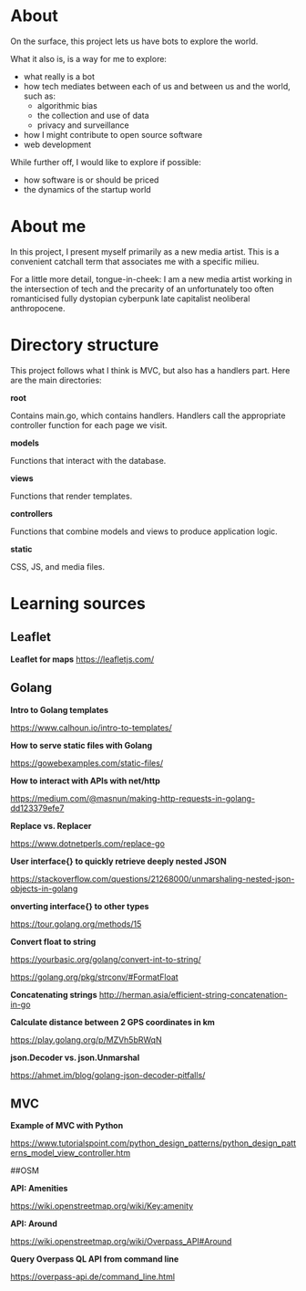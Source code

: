 # About

On the surface, this project lets us have bots to explore the world.

What it also is, is a way for me to explore:

- what really is a bot
- how tech mediates between each of us and between us and the world, such as:
  - algorithmic bias
  - the collection and use of data
  - privacy and surveillance
- how I might contribute to open source software
- web development

While further off, I would like to explore if possible:

- how software is or should be priced
- the dynamics of the startup world

# About me

In this project, I present myself primarily as a new media artist. This is a convenient catchall term that associates me with a specific milieu.

For a little more detail, tongue-in-cheek: I am a new media artist working in the intersection of tech and the precarity of an unfortunately too often romanticised fully dystopian cyberpunk late capitalist neoliberal anthropocene.

# Directory structure

This project follows what I think is MVC, but also has a handlers part. Here are the main directories:

**root**

Contains main.go, which contains handlers. Handlers call the appropriate controller function for each page we visit.

**models**

Functions that interact with the database.

**views**

Functions that render templates.

**controllers**

Functions that combine models and views to produce application logic.

**static**

CSS, JS, and media files.

# Learning sources

## Leaflet
**Leaflet for maps**
https://leafletjs.com/

## Golang

**Intro to Golang templates**

https://www.calhoun.io/intro-to-templates/

**How to serve static files with Golang**

https://gowebexamples.com/static-files/

**How to interact with APIs with net/http**

https://medium.com/@masnun/making-http-requests-in-golang-dd123379efe7

**Replace vs. Replacer**

https://www.dotnetperls.com/replace-go

**User interface{} to quickly retrieve deeply nested JSON**

https://stackoverflow.com/questions/21268000/unmarshaling-nested-json-objects-in-golang

**onverting interface{} to other types**

https://tour.golang.org/methods/15

**Convert float to string**

https://yourbasic.org/golang/convert-int-to-string/

https://golang.org/pkg/strconv/#FormatFloat

**Concatenating strings**
http://herman.asia/efficient-string-concatenation-in-go

**Calculate distance between 2 GPS coordinates in km**

https://play.golang.org/p/MZVh5bRWqN

**json.Decoder vs. json.Unmarshal**

https://ahmet.im/blog/golang-json-decoder-pitfalls/

## MVC

**Example of MVC with Python**

https://www.tutorialspoint.com/python_design_patterns/python_design_patterns_model_view_controller.htm

##OSM

**API: Amenities**

https://wiki.openstreetmap.org/wiki/Key:amenity

**API: Around**

https://wiki.openstreetmap.org/wiki/Overpass_API#Around

**Query Overpass QL API from command line**

https://overpass-api.de/command_line.html